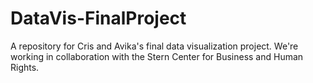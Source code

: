 # DataVis-FinalProject
A repository for Cris and Avika's final data visualization project. We're working in collaboration with the Stern Center for Business and Human Rights. 
